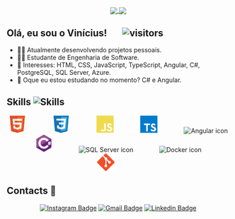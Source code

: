  <p align="center">
  <a href="https://github.com/vnribeiro">
    <img
      align="center"
      height="200"
      src="https://github-readme-stats.vercel.app/api?username=vnribeiro&show_icons=true&include_all_commits=true&custom_title=Github%20Status&theme=tokyonight"
    />
  </a>
  <a href="https://github.com/vnribeiro">
    <img
      align="center"
      height="200"
      src="https://readme-stats-vincius-ribeiros-projects.vercel.app/api/top-langs/?username=vnribeiro&layout=donut&theme=tokyonight"
    />
  </a>
 </p>

## Olá, eu sou o Vinícius! &nbsp;&nbsp;&nbsp;&nbsp;&nbsp; ![visitors](https://komarev.com/ghpvc/?username=vnribeiro&style=flat-square&color=172F45&label=Visitors)
- 👨‍💻 Atualmente desenvolvendo projetos pessoais.
- 👨‍🎓 Estudante de Engenharia de Software.
- 🎯 Interesses: HTML, CSS, JavaScript, TypeScript, Angular, C#, PostgreSQL, SQL Server, Azure.
- 📖 Oque eu estou estudando no momento? C# e Angular.

## Skills <img width="30px" alt="Skills" src="https://img.icons8.com/external-itim2101-blue-itim2101/64/000000/external-skills-business-recruitment-itim2101-blue-itim2101-2.png"/>
<p align="center">
    <img title="HTML5" alt="HTML5 icon" height="40" src="https://raw.githubusercontent.com/devicons/devicon/master/icons/html5/html5-original.svg"/>
    &nbsp;&nbsp;&nbsp;&nbsp;&nbsp;&nbsp;&nbsp;&nbsp;&nbsp;&nbsp;&nbsp;&nbsp;&nbsp;
    <img title="CSS3" alt="CSS3 icon" height="40" src="https://raw.githubusercontent.com/devicons/devicon/master/icons/css3/css3-original.svg"/>
    &nbsp;&nbsp;&nbsp;&nbsp;&nbsp;&nbsp;&nbsp;&nbsp;&nbsp;&nbsp;&nbsp;&nbsp;&nbsp;
    <img title="JavaScript" alt="JavaScript icon" height="40" src="https://raw.githubusercontent.com/devicons/devicon/master/icons/javascript/javascript-plain.svg"/>
    &nbsp;&nbsp;&nbsp;&nbsp;&nbsp;&nbsp;&nbsp;&nbsp;&nbsp;&nbsp;&nbsp;&nbsp;&nbsp;
    <img title="TypeScript" alt="TypeScript icon" height="40" src="https://raw.githubusercontent.com/devicons/devicon/master/icons/typescript/typescript-plain.svg"/>
    &nbsp;&nbsp;&nbsp;&nbsp;&nbsp;&nbsp;&nbsp;&nbsp;&nbsp;&nbsp;&nbsp;&nbsp;&nbsp;
    <img title="Angular" alt="Angular icon" height="40" src="https://www.vectorlogo.zone/logos/angular/angular-icon.svg"/>
    &nbsp;&nbsp;&nbsp;&nbsp;&nbsp;&nbsp;&nbsp;&nbsp;&nbsp;&nbsp;&nbsp;&nbsp;&nbsp;
    <img title="C#" alt="CSharp icon" height="40" src="https://raw.githubusercontent.com/devicons/devicon/master/icons/csharp/csharp-original.svg"/>
    &nbsp;&nbsp;&nbsp;&nbsp;&nbsp;&nbsp;&nbsp;&nbsp;&nbsp;&nbsp;&nbsp;&nbsp;&nbsp;
    <img title="SQL Server" alt="SQL Server icon" height="40" src="https://cdn.cdnlogo.com/logos/m/21/microsoft-sql-server.svg"/>
    &nbsp;&nbsp;&nbsp;&nbsp;&nbsp;&nbsp;&nbsp;&nbsp;&nbsp;&nbsp;&nbsp;&nbsp;&nbsp;
    <img title="Docker" alt="Docker icon" height="40" src="https://cdn.cdnlogo.com/logos/d/56/docker.svg"/>
    &nbsp;&nbsp;&nbsp;&nbsp;&nbsp;&nbsp;&nbsp;&nbsp;&nbsp;&nbsp;&nbsp;&nbsp;&nbsp;
    <img title="Git" alt="Git icon" height="40" src="https://raw.githubusercontent.com/devicons/devicon/master/icons/git/git-original.svg"/>
    &nbsp;&nbsp;&nbsp;&nbsp;&nbsp;&nbsp;&nbsp;&nbsp;&nbsp;&nbsp;&nbsp;&nbsp;&nbsp;  
</p>

 ## Contacts :iphone:

<p align="center">
    <a href="https://www.instagram.com/ribeirovn_">
      <img title="Instagram Vinícius Ribeiro" style="max-width: 100%;" alt="Instagram Badge" src="https://img.shields.io/badge/-Instagram-%23E4405F?style=for-the-badge&logo=instagram&logoColor=white" target="_blank"/></a>
    <a href="mailto:contact.vnribeiro@gmail.com">
     <img title="Gmail Vinícius Ribeiro" style="max-width: 100%;" alt="Gmail Badge" src="https://img.shields.io/badge/Gmail-D14836?style=for-the-badge&logo=gmail&logoColor=white" target="_blank"/></a>
    <a href="https://www.linkedin.com/in/vnribeirolink" target="_blank">
     <img title="Linkedin Vinícius Ribeiro" style="max-width: 100%;" alt="Linkedin Badge" src="https://img.shields.io/badge/LinkedIn-%230077B5?style=for-the-badge&logo=linkedin&logoColor=white" target="_blank"/></a>
</p>

  
 

